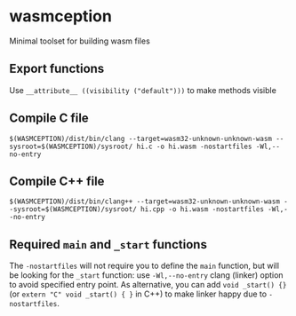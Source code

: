 # wasmception

Minimal toolset for building wasm files

## Export functions

Use `__attribute__ ((visibility ("default")))` to make methods visible

## Compile C file

```
$(WASMCEPTION)/dist/bin/clang --target=wasm32-unknown-unknown-wasm --sysroot=$(WASMCEPTION)/sysroot/ hi.c -o hi.wasm -nostartfiles -Wl,--no-entry
```

## Compile C++ file

```
$(WASMCEPTION)/dist/bin/clang++ --target=wasm32-unknown-unknown-wasm --sysroot=$(WASMCEPTION)/sysroot/ hi.cpp -o hi.wasm -nostartfiles -Wl,--no-entry
```

## Required `main` and `_start` functions

The `-nostartfiles` will not require you to define the `main` function, but will be looking for the `_start` function:
use `-Wl,--no-entry` clang (linker) option to avoid specified entry point. As alternative, you can add `void _start() {}`
(or `extern "C" void _start() { }` in C++) to make linker happy due to `-nostartfiles`.
